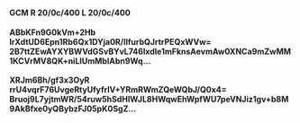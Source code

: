 #### GCM R 20/0c/400 L 20/0c/400
**ABbKFn9G0kVm+2Hb**<br/>**lrXdtUD6Epn1Rb6Qx1DYja0R/IlfurbQJrtrPEQxWVw=**<br/>**2B7ttZEwAYXYBWVdGSvBYvL746Ixdle1mFknsAevmAw0XNCa9mZwMM1KCVrMV8QK+niLIUmMblAbn9Wq...**<br/><br/>
**XRJm6Bh/gf3x3OyR**<br/>**rrU4vqrF76UvgeRtyUfyfrIV+YRmRWmZQeWQbJ/Q0x4=**<br/>**Bruoj9L7yjtmWR/54ruw5hSdHIWJL8HWqwEhWpfWU7peVNJiz1gv+b8M9AkBfxe0yQBybzFJ05pK0SgZ...**
